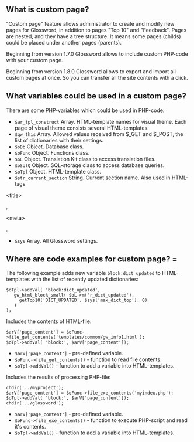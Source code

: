 ## What is custom page? ##

"Custom page" feature allows administrator to create and modify new pages for Glossword, in addition to pages "Top 10" and "Feedback". Pages are nested, and they have a tree structure. It means some pages (childs) could be placed under another pages (parents).

Beginning from version 1.7.0 Glossword allows to include custom PHP-code with your custom page.

Beginning from version 1.8.0 Glossword allows to export and import all custom pages at once. So you can transfer all the site contents with a click.

## What variables could be used in a custom page? ##

There are some PHP-variables which could be used in PHP-code:

  * `$ar_tpl_construct` Array. HTML-template names for visual theme. Each page of visual theme consists several HTML-templates.
  * `$gw_this` Array. Allowed values received from $_GET and $_POST, the list of dictionaries with their settings.
  * `$oDb` Object. Database class.
  * `$oFunc` Object. Functions class.
  * `$oL` Object. Translation Kit class to access translation files.
  * `$oSqlQ` Object. SQL-storage class to access database queries.
  * `$oTpl` Object. HTML-template class.
  * `$str_current_section` String. Current section name. Also used in HTML-tags 

&lt;title&gt;

, 

&lt;meta&gt;

.
  * `$sys` Array. All Glossword settings.

## Where are code examples for custom page? = ##

The following example adds new variable `block:dict_updated` to HTML-templates with the list of recently updated dictionaries:
```
$oTpl->addVal( 'block:dict_updated', 
   gw_html_block_small( $oL->m('r_dict_updated'), 
     getTop10('DICT_UPDATED', $sys['max_dict_top'], 0)
   ) 
);
```

Includes the contents of HTML-file:

```
$arV['page_content'] = $oFunc->file_get_contents('templates/common/gw_info1.html');
$oTpl->addVal( 'block:', $arV['page_content']);
```

  * `$arV['page_content']` - pre-defined variable.
  * `$oFunc->file_get_contents()` - function to read file contents.
  * `$oTpl->addVal()` - function to add a variable into HTML-templates.

Includes the results of processing PHP-file:

```
chdir('../myproject');
$arV['page_content'] = $oFunc->file_exe_contents('myindex.php');
$oTpl->addVal( 'block:', $arV['page_content']);
chdir('../glossword');
```

  * `$arV['page_content']` - pre-defined variable.
  * `$oFunc->file_exe_contents()` - function to execute PHP-script and read it's contents.
  * `$oTpl->addVal()` - function to add a variable into HTML-templates.

